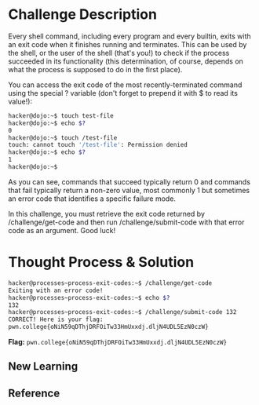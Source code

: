 # Challenge Description
Every shell command, including every program and every builtin, exits with an exit code when it finishes running and terminates. This can be used by the shell, or the user of the shell (that's you!) to check if the process succeeded in its functionality (this determination, of course, depends on what the process is supposed to do in the first place).

You can access the exit code of the most recently-terminated command using the special ? variable (don't forget to prepend it with $ to read its value!):
```bash
hacker@dojo:~$ touch test-file
hacker@dojo:~$ echo $?
0
hacker@dojo:~$ touch /test-file
touch: cannot touch '/test-file': Permission denied
hacker@dojo:~$ echo $?
1
hacker@dojo:~$
```
As you can see, commands that succeed typically return 0 and commands that fail typically return a non-zero value, most commonly 1 but sometimes an error code that identifies a specific failure mode.

In this challenge, you must retrieve the exit code returned by /challenge/get-code and then run /challenge/submit-code with that error code as an argument. Good luck!
# Thought Process & Solution

```bash
hacker@processes~process-exit-codes:~$ /challenge/get-code
Exiting with an error code!
hacker@processes~process-exit-codes:~$ echo $?
132
hacker@processes~process-exit-codes:~$ /challenge/submit-code 132
CORRECT! Here is your flag:
pwn.college{oNiN59qDThjDRFOiTw33HmUxxdj.dljN4UDL5EzN0czW}
```
**Flag:** `pwn.college{oNiN59qDThjDRFOiTw33HmUxxdj.dljN4UDL5EzN0czW}`
## New Learning
## Reference
